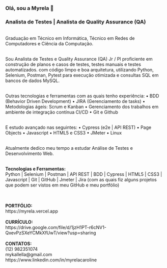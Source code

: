 ### Olá, sou a Myrela 👋
### Analista de Testes | Analista de Quality Assurance (QA)
<br>
Graduação em Técnico em Informática, Técnico em Redes de Computadores e Ciência da Computação. 
<br><br>

Sou Analista de Testes e Quality Assurance (QA) Jr / Pl proficiente em construção de planos e casos de testes, testes manuais e testes automatizados.
com código limpo e boa arquitetura, utilizando Python, Selenium, Postman, Pytest para execução otimizada e consultas SQL em bancos de dados MySQL.
<br><br>

Outras tecnologias e ferramentas com as quais tenho experiência:
• BDD (Behavior Driven Development)
• JIRA (Gerenciamento de tasks) 
• Metodologias ágeis: Scrum e Kanban 
• Gerenciamento dos trabalhos em ambiente de integração contínua CI/CD
• Git e Github 
<br><br>

E estudo avançado nas seguintes:
• Cypress (e2e | API REST)
• Page Objects 
• Javascript 
• HTML5 e CSS3 
• JMeter 
• Linux
<br><br>

Atualmente dedico meu tempo a estudar Análise de Testes e Desenvolvimento Web.
<br><br>

<strong>Tecnologias e Ferramentas:</strong>
<br>
Python | Selenium | Postman | API REST | BDD | Cypress | HTML5 | CSS3 | Javascript | Git | GitHub | Jmeter | Jira (com as quais fiz alguns projetos que podem ser vistos em meu GitHub e meu portfólio)
<br><br>

<br>
<strong>PORTFÓLIO: </strong>
<br>
https://myrela.vercel.app
<br><br>
<strong>CURRÍCULO: </strong>
<br>
https://drive.google.com/file/d/1jzH1PT-r6cNV1-QxevPzSXeYCMkXfUwT/view?usp=sharing
<br><br>
<strong>CONTATOS:</strong> 
<br>
(12) 982351074
<br>
mykallella@gmail.com
<br>
https://www.linkedin.com/in/myrelacaroline




